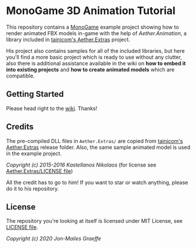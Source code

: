 # MonoGame 3D Animation Tutorial
This repository contains a [MonoGame](https://www.monogame.net/) example project showing how to render animated FBX models in-game with the help of *Aether.Animation*, a library included in [tainicom's Aether.Extras](https://github.com/tainicom/Aether.Extras) project.

His project also contains samples for all of the included libraries, but here you'll find a more basic project which is ready to use without any clutter, also there is additional assistance available in the wiki on **how to embed it into existing projects** and **how to create animated models** which are compatible.

## Getting Started
Please head right to the [wiki](https://github.com/jmgraeffe/monogame-3d-animation-tutorial/wiki). Thanks!

## Credits
The pre-compiled DLL files in `Aether.Extras/` are copied from [tainicom's Aether.Extras](https://github.com/tainicom/Aether.Extras) release folder. Also, the same sample animated model is used in the example project.

*Copyright (c) 2015-2016 Kastellanos Nikolaos* (for license see [Aether.Extras/LICENSE file](https://github.com/jmgraeffe/monogame-3d-animation-tutorial/blob/master/Aether.Extras/LICENSE))

All the credit has to go to him! If you want to star or watch anything, please do it to his repository.

## License

The repository you're looking at itself is licensed under MIT License, see [LICENSE file](https://github.com/jmgraeffe/monogame-3d-animation-tutorial/blob/master/LICENSE).

*Copyright (c) 2020 Jon-Mailes Graeffe*
